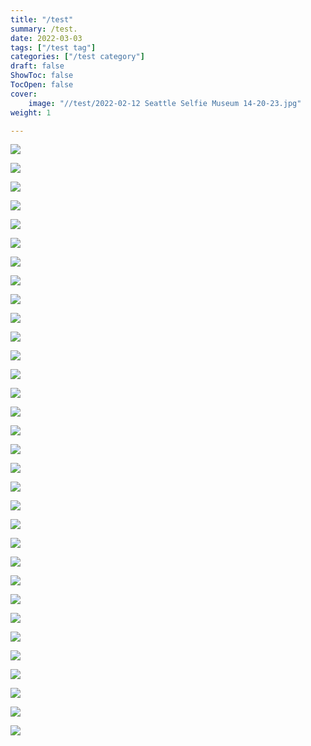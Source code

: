 ```yaml
---
title: "/test"
summary: /test.
date: 2022-03-03
tags: ["/test tag"]
categories: ["/test category"]
draft: false
ShowToc: false
TocOpen: false
cover:
    image: "//test/2022-02-12 Seattle Selfie Museum 14-20-23.jpg"
weight: 1

---
```


![](/test/2022-02-12%20Seattle%20Selfie%20Museum%2013-55-37.jpg)

![](/test/2022-02-12%20Seattle%20Selfie%20Museum%2013-56-24.jpg)

![](/test/2022-02-12%20Seattle%20Selfie%20Museum%2013-57-26.jpg)

![](/test/2022-02-12%20Seattle%20Selfie%20Museum%2013-57-59.jpg)

![](/test/2022-02-12%20Seattle%20Selfie%20Museum%2013-58-14.jpg)

![](/test/2022-02-12%20Seattle%20Selfie%20Museum%2013-58-53.jpg)

![](/test/2022-02-12%20Seattle%20Selfie%20Museum%2014-00-34.jpg)

![](/test/2022-02-12%20Seattle%20Selfie%20Museum%2014-03-44.jpg)

![](/test/2022-02-12%20Seattle%20Selfie%20Museum%2014-04-17.jpg)

![](/test/2022-02-12%20Seattle%20Selfie%20Museum%2014-08-46.jpg)

![](/test/2022-02-12%20Seattle%20Selfie%20Museum%2014-12-19.jpg)

![](/test/2022-02-12%20Seattle%20Selfie%20Museum%2014-12-56.jpg)

![](/test/2022-02-12%20Seattle%20Selfie%20Museum%2014-14-30.jpg)

![](/test/2022-02-12%20Seattle%20Selfie%20Museum%2014-15-37.jpg)

![](/test/2022-02-12%20Seattle%20Selfie%20Museum%2014-16-10.jpg)

![](/test/2022-02-12%20Seattle%20Selfie%20Museum%2014-18-06.jpg)

![](/test/2022-02-12%20Seattle%20Selfie%20Museum%2014-20-23.jpg)

![](/test/2022-02-12%20Seattle%20Selfie%20Museum%2014-20-29.jpg)

![](/test/2022-02-12%20Seattle%20Selfie%20Museum%2014-20-52.jpg)

![](/test/2022-02-12%20Seattle%20Selfie%20Museum%2014-23-21.jpg)

![](/test/2022-02-12%20Seattle%20Selfie%20Museum%2014-27-48.jpg)

![](/test/2022-02-12%20Seattle%20Selfie%20Museum%2014-28-58.jpg)

![](/test/2022-02-12%20Seattle%20Selfie%20Museum%2014-31-44.jpg)

![](/test/2022-02-12%20Seattle%20Selfie%20Museum%2014-39-31.jpg)

![](/test/2022-02-12%20Seattle%20Selfie%20Museum%2014-43-55.jpg)

![](/test/2022-02-12%20Seattle%20Selfie%20Museum%2014-47-09.jpg)

![](/test/2022-02-12%20Seattle%20Selfie%20Museum%2014-48-45.jpg)

![](/test/2022-02-12%20Seattle%20Selfie%20Museum%2014-50-16.jpg)

![](/test/2022-02-12%20Seattle%20Selfie%20Museum%2014-59-39.jpg)

![](/test/2022-02-12%20Seattle%20Selfie%20Museum%2015-05-48.jpg)

![](/test/2022-02-12%20Seattle%20Selfie%20Museum%2015-06-12.jpg)

![](/test/2022-02-12%20Seattle%20Selfie%20Museum%2015-39-16.jpg)